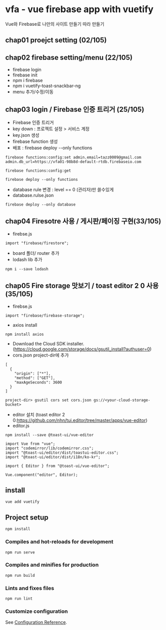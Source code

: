 # vfa - vue firebase app with vuetify

Vue와 Firebase로 나만의 사이트 만들기 따라 만들기

## chap01 proejct setting (02/105)

## chap02 firebase setting/menu (22/105)

- firebase login
- firebase init
- npm i firebase
- npm i vuetify-toast-snackbar-ng
- menu 추가/수정/이동

## chap03 login / Firebase 인증 트리거 (25/105)

- Firebase 인증 트리거
- key down : 프로젝트 설정 > 서비스 계정
- key.json 생성
- firebase function 생성
- 배포 : firebase deploy --only functions

```
firebase functions:config:set admin.email=tazz0009@gmail.com admin.db_url=https://vfa01-98b8d-default-rtdb.firebaseio.com

firebase functions:config:get

firebase deploy --only functions
```

- database rule 변경 : level == 0 (관리자)만 쓸수있게
- database.rulse.json

```
firebase deploy --only database
```

## chap04 Firesotre 사용 / 게시판/페이징 구현(33/105)

- firebse.js

```
import "firebase/firestore";
```

- board 폴더/ router 추가
- lodash lib 추가

```
npm i --save lodash
```

## chap05 Fire storage 맛보기 / toast editor 2 0 사용(35/105)

- firebse.js

```
import "firebase/firebase-storage";
```

- axios install

```
npm install axios
```

- Download the Cloud SDK installer.(https://cloud.google.com/storage/docs/gsutil_install?authuser=0)
- cors.json project-dir에 추가

```
[
  {
    "origin": ["*"],
    "method": ["GET"],
    "maxAgeSeconds": 3600
  }
]

project-dir> gsutil cors set cors.json gs://<your-cloud-storage-bucket>
```

- editor 설치 (toast editor 2 0:https://github.com/nhn/tui.editor/tree/master/apps/vue-editor)
- editor.js

```
npm install --save @toast-ui/vue-editor

import Vue from "vue";
import "codemirror/lib/codemirror.css";
import "@toast-ui/editor/dist/toastui-editor.css";
import "@toast-ui/editor/dist/i18n/ko-kr";

import { Editor } from "@toast-ui/vue-editor";

Vue.component("editor", Editor);
```

## install

```
vue add vuetify
```

## Project setup

```
npm install
```

### Compiles and hot-reloads for development

```
npm run serve
```

### Compiles and minifies for production

```
npm run build
```

### Lints and fixes files

```
npm run lint
```

### Customize configuration

See [Configuration Reference](https://cli.vuejs.org/config/).
